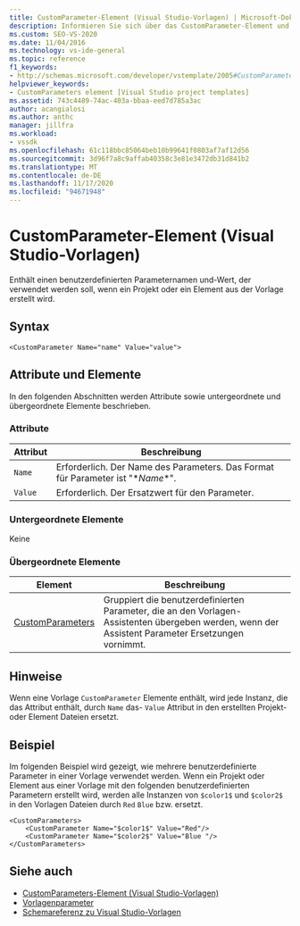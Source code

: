 ```yaml
---
title: CustomParameter-Element (Visual Studio-Vorlagen) | Microsoft-Dokumentation
description: Informieren Sie sich über das CustomParameter-Element und darüber, wie es einen benutzerdefinierten Parameternamen und-Wert enthält, die beim Erstellen eines Projekts oder Elements aus der Vorlage verwendet werden.
ms.custom: SEO-VS-2020
ms.date: 11/04/2016
ms.technology: vs-ide-general
ms.topic: reference
f1_keywords:
- http://schemas.microsoft.com/developer/vstemplate/2005#CustomParameter
helpviewer_keywords:
- CustomParameters element [Visual Studio project templates]
ms.assetid: 743c4489-74ac-403a-bbaa-eed7d785a3ac
author: acangialosi
ms.author: anthc
manager: jillfra
ms.workload:
- vssdk
ms.openlocfilehash: 61c118bbc85064beb10b99641f0803af7af12d56
ms.sourcegitcommit: 3d96f7a8c9affab40358c3e81e3472db31d841b2
ms.translationtype: MT
ms.contentlocale: de-DE
ms.lasthandoff: 11/17/2020
ms.locfileid: "94671948"
---
```

# <a name="customparameter-element-visual-studio-templates"></a>CustomParameter-Element (Visual Studio-Vorlagen)
Enthält einen benutzerdefinierten Parameternamen und-Wert, der verwendet werden soll, wenn ein Projekt oder ein Element aus der Vorlage erstellt wird.

## <a name="syntax"></a>Syntax

```
<CustomParameter Name="name" Value="value">
```

## <a name="attributes-and-elements"></a>Attribute und Elemente
 In den folgenden Abschnitten werden Attribute sowie untergeordnete und übergeordnete Elemente beschrieben.

### <a name="attributes"></a>Attribute

|Attribut|Beschreibung|
|---------------|-----------------|
|`Name`|Erforderlich. Der Name des Parameters. Das Format für Parameter ist "$*Name*$".|
|`Value`|Erforderlich. Der Ersatzwert für den Parameter.|

### <a name="child-elements"></a>Untergeordnete Elemente
 Keine

### <a name="parent-elements"></a>Übergeordnete Elemente

|Element|Beschreibung|
|-------------|-----------------|
|[CustomParameters](../extensibility/customparameters-element-visual-studio-templates.md)|Gruppiert die benutzerdefinierten Parameter, die an den Vorlagen-Assistenten übergeben werden, wenn der Assistent Parameter Ersetzungen vornimmt.|

## <a name="remarks"></a>Hinweise
 Wenn eine Vorlage `CustomParameter` Elemente enthält, wird jede Instanz, die das Attribut enthält, durch `Name` das- `Value` Attribut in den erstellten Projekt-oder Element Dateien ersetzt.

## <a name="example"></a>Beispiel
 Im folgenden Beispiel wird gezeigt, wie mehrere benutzerdefinierte Parameter in einer Vorlage verwendet werden. Wenn ein Projekt oder Element aus einer Vorlage mit den folgenden benutzerdefinierten Parametern erstellt wird, werden alle Instanzen von `$color1$` und `$color2$` in den Vorlagen Dateien durch `Red` `Blue` bzw. ersetzt.

```
<CustomParameters>
    <CustomParameter Name="$color1$" Value="Red"/>
    <CustomParameter Name="$color2$" Value="Blue "/>
</CustomParameters>
```

## <a name="see-also"></a>Siehe auch
- [CustomParameters-Element (Visual Studio-Vorlagen)](../extensibility/customparameters-element-visual-studio-templates.md)
- [Vorlagenparameter](../ide/template-parameters.md)
- [Schemareferenz zu Visual Studio-Vorlagen](../extensibility/visual-studio-template-schema-reference.md)
